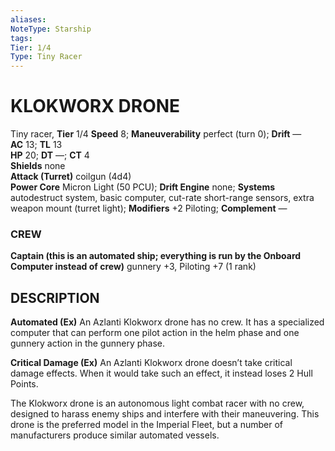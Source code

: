 ```yaml
---
aliases: 
NoteType: Starship
tags: 
Tier: 1/4
Type: Tiny Racer
---
```

# KLOKWORX DRONE
Tiny racer, **Tier** 1/4
**Speed** 8; **Maneuverability** perfect (turn 0); **Drift** —  
**AC** 13; **TL** 13  
**HP** 20; **DT** —; **CT** 4  
**Shields** none  
**Attack (Turret)** coilgun (4d4)  
**Power Core** Micron Light (50 PCU); **Drift Engine** none; **Systems** autodestruct system, basic computer, cut-rate short-range sensors, extra weapon mount (turret light); **Modifiers** +2 Piloting; **Complement** —

### CREW

**Captain (this is an automated ship; everything is run by the Onboard Computer instead of crew)** gunnery +3, Piloting +7 (1 rank)

## DESCRIPTION

**Automated (Ex)** An Azlanti Klokworx drone has no crew. It has a specialized computer that can perform one pilot action in the helm phase and one gunnery action in the gunnery phase.  
  
**Critical Damage (Ex)** An Azlanti Klokworx drone doesn’t take critical damage effects. When it would take such an effect, it instead loses 2 Hull Points.  
  
The Klokworx drone is an autonomous light combat racer with no crew, designed to harass enemy ships and interfere with their maneuvering. This drone is the preferred model in the Imperial Fleet, but a number of manufacturers produce similar automated vessels.
